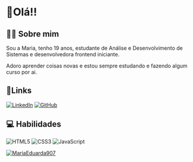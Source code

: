 # 🖤Olá!!


## 🙋‍♀️ Sobre mim
Sou a Maria, tenho 19 anos, estudante de Análise e Desenvolvimento de Sistemas e desenvolvedora frontend iniciante.

Adoro aprender coisas novas e estou sempre estudando e fazendo algum curso por ai.



## 🔗Links

[![LinkedIn](https://img.shields.io/badge/LinkedIn-0077B5?style=for-the-badge&logo=linkedin&logoColor=white)](https://www.linkedin.com/in/mariaeduardalimadasilva/)
[![GitHub](https://img.shields.io/badge/GitHub-100000?style=for-the-badge&logo=github&logoColor=white)](https://github.com/MariaEduarda907)

## 💻 Habilidades
![HTML5](https://img.shields.io/badge/HTML5-330d70?style=for-the-badge&logo=html5&logoColor=white)
![CSS3](https://img.shields.io/badge/CSS3-57134b?style=for-the-badge&logo=css3&logoColor=white)
![JavaScript](https://img.shields.io/badge/JavaScript-0f025a?style=for-the-badge&logo=javascript&logoColor=white)


[![MariaEduarda907](https://github-readme-stats.vercel.app/api/top-langs/?username=MariaEduarda907&layout=compact&theme=radical)](https://github.com/anuraghazra/github-readme-stats)
